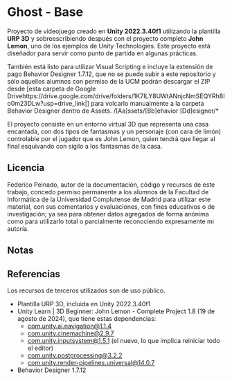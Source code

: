 # Ghost - Base
Proyecto de videojuego creado en **Unity 2022.3.40f1** utilizando la plantilla **URP 3D** y sobreescribiendo después con el proyecto completo **John Lemon**, uno de los ejemplos de Unity Technologies. Este proyecto está diseñador para servir como punto de partida en algunas prácticas.

También está listo para utilizar Visual Scripting e incluye la extensión de pago Behavior Designer 1.7.12, que no se puede subir a este repositorio y sólo aquellos alumnos con permiso de la UCM podrán descargar el ZIP desde [esta carpeta de Google Drivehttps://drive.google.com/drive/folders/1K7ILY8UWtANnjcNmSEQYRh8Io0m23DLw?usp=drive_link|] para volcarlo manualmente a la carpeta Behavior Designer dentro de Assets.
/[Aa]ssets/[Bb]ehavior [Dd]esigner/*

El proyecto consiste en un entorno virtual 3D que representa una casa encantada, con dos tipos de fantasmas y un personaje (con cara de limón) controlable por el jugador que es John Lemon, quien tendrá que llegar al final esquivando con sigilo a los fantasmas de la casa.

## Licencia
Federico Peinado, autor de la documentación, código y recursos de este trabajo, concedo permiso permanente a los alumnos de la Facultad de Informática de la Universidad Complutense de Madrid para utilizar este material, con sus comentarios y evaluaciones, con fines educativos o de investigación; ya sea para obtener datos agregados de forma anónima como para utilizarlo total o parcialmente reconociendo expresamente mi autoría.

## Notas


## Referencias
Los recursos de terceros utilizados son de uso público.
* Plantilla URP 3D, incluida en Unity 2022.3.40f1
* Unity Learn | 3D Beginner: John Lemon - Complete Project 1.8 (19 de agosto de 2024), que tiene estas dependencias:
  * com.unity.ai.navigation@1.1.4
  * com.unity.cinemachine@2.9.7
  * com.unity.inputsystem@1.5.1 (el nuevo, lo que implica reiniciar todo el editor)
  * com.unity.postprocessing@3.2.2
  * com.unity.render-pipelines.universal@14.0.7
* Behavior Designer 1.7.12

